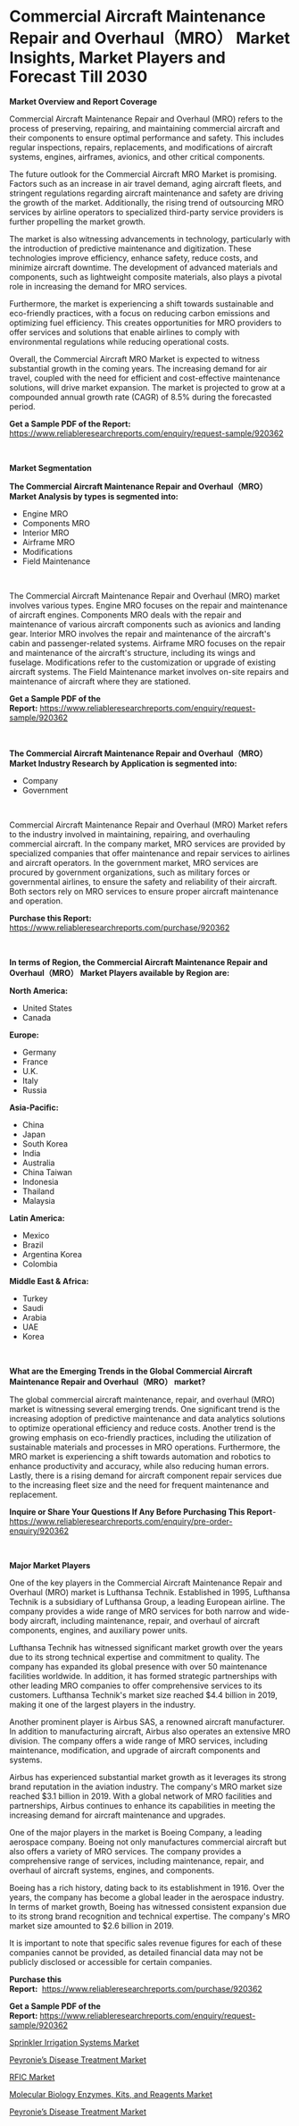 <p><h1>Commercial Aircraft Maintenance Repair and Overhaul（MRO） Market Insights, Market Players and Forecast Till 2030</h1></p><p><strong>Market Overview and Report Coverage</strong></p>
<p><p>Commercial Aircraft Maintenance Repair and Overhaul (MRO) refers to the process of preserving, repairing, and maintaining commercial aircraft and their components to ensure optimal performance and safety. This includes regular inspections, repairs, replacements, and modifications of aircraft systems, engines, airframes, avionics, and other critical components.</p><p>The future outlook for the Commercial Aircraft MRO Market is promising. Factors such as an increase in air travel demand, aging aircraft fleets, and stringent regulations regarding aircraft maintenance and safety are driving the growth of the market. Additionally, the rising trend of outsourcing MRO services by airline operators to specialized third-party service providers is further propelling the market growth.</p><p>The market is also witnessing advancements in technology, particularly with the introduction of predictive maintenance and digitization. These technologies improve efficiency, enhance safety, reduce costs, and minimize aircraft downtime. The development of advanced materials and components, such as lightweight composite materials, also plays a pivotal role in increasing the demand for MRO services.</p><p>Furthermore, the market is experiencing a shift towards sustainable and eco-friendly practices, with a focus on reducing carbon emissions and optimizing fuel efficiency. This creates opportunities for MRO providers to offer services and solutions that enable airlines to comply with environmental regulations while reducing operational costs.</p><p>Overall, the Commercial Aircraft MRO Market is expected to witness substantial growth in the coming years. The increasing demand for air travel, coupled with the need for efficient and cost-effective maintenance solutions, will drive market expansion. The market is projected to grow at a compounded annual growth rate (CAGR) of 8.5% during the forecasted period.</p></p>
<p><strong>Get a Sample PDF of the Report:</strong> <a href="https://www.reliableresearchreports.com/enquiry/request-sample/920362">https://www.reliableresearchreports.com/enquiry/request-sample/920362</a></p>
<p>&nbsp;</p>
<p><strong>Market Segmentation</strong></p>
<p><strong>The Commercial Aircraft Maintenance Repair and Overhaul（MRO） Market Analysis by types is segmented into:</strong></p>
<p><ul><li>Engine MRO</li><li>Components MRO</li><li>Interior MRO</li><li>Airframe MRO</li><li>Modifications</li><li>Field Maintenance</li></ul></p>
<p>&nbsp;</p>
<p><p>The Commercial Aircraft Maintenance Repair and Overhaul (MRO) market involves various types. Engine MRO focuses on the repair and maintenance of aircraft engines. Components MRO deals with the repair and maintenance of various aircraft components such as avionics and landing gear. Interior MRO involves the repair and maintenance of the aircraft's cabin and passenger-related systems. Airframe MRO focuses on the repair and maintenance of the aircraft's structure, including its wings and fuselage. Modifications refer to the customization or upgrade of existing aircraft systems. The Field Maintenance market involves on-site repairs and maintenance of aircraft where they are stationed.</p></p>
<p><strong>Get a Sample PDF of the Report:</strong>&nbsp;<a href="https://www.reliableresearchreports.com/enquiry/request-sample/920362">https://www.reliableresearchreports.com/enquiry/request-sample/920362</a></p>
<p>&nbsp;</p>
<p><strong>The Commercial Aircraft Maintenance Repair and Overhaul（MRO） Market Industry Research by Application is segmented into:</strong></p>
<p><ul><li>Company</li><li>Government</li></ul></p>
<p>&nbsp;</p>
<p><p>Commercial Aircraft Maintenance Repair and Overhaul (MRO) Market refers to the industry involved in maintaining, repairing, and overhauling commercial aircraft. In the company market, MRO services are provided by specialized companies that offer maintenance and repair services to airlines and aircraft operators. In the government market, MRO services are procured by government organizations, such as military forces or governmental airlines, to ensure the safety and reliability of their aircraft. Both sectors rely on MRO services to ensure proper aircraft maintenance and operation.</p></p>
<p><strong>Purchase this Report:</strong>&nbsp; <a href="https://www.reliableresearchreports.com/purchase/920362">https://www.reliableresearchreports.com/purchase/920362</a></p>
<p>&nbsp;</p>
<p><strong>In terms of Region, the Commercial Aircraft Maintenance Repair and Overhaul（MRO） Market Players available by Region are:</strong></p>
<p>
    <p> <strong> North America: </strong>
        <ul>
            <li>United States</li>
            <li>Canada</li>
        </ul>
        </p> 
    <p> <strong> Europe: </strong>
        <ul>
            <li>Germany</li>
            <li>France</li>
            <li>U.K.</li>
            <li>Italy</li>
            <li>Russia</li>
        </ul>
        </p> 
    <p> <strong> Asia-Pacific: </strong>
        <ul>
            <li>China</li>
            <li>Japan</li>
            <li>South Korea</li>
            <li>India</li>
            <li>Australia</li>
            <li>China Taiwan</li>
            <li>Indonesia</li>
            <li>Thailand</li>
            <li>Malaysia</li>
        </ul>
        </p> 
    <p> <strong> Latin America: </strong>
        <ul>
            <li>Mexico</li>
            <li>Brazil</li>
            <li>Argentina Korea</li>
            <li>Colombia</li>
        </ul>
        </p> 
    <p> <strong> Middle East & Africa: </strong>
        <ul>
            <li>Turkey</li>
            <li>Saudi</li>
            <li>Arabia</li>
            <li>UAE</li>
            <li>Korea</li>
        </ul>
    </p>
    </p>
<p>&nbsp;</p>
<p><strong>What are the Emerging Trends in the Global Commercial Aircraft Maintenance Repair and Overhaul（MRO） market?</strong></p>
<p><p>The global commercial aircraft maintenance, repair, and overhaul (MRO) market is witnessing several emerging trends. One significant trend is the increasing adoption of predictive maintenance and data analytics solutions to optimize operational efficiency and reduce costs. Another trend is the growing emphasis on eco-friendly practices, including the utilization of sustainable materials and processes in MRO operations. Furthermore, the MRO market is experiencing a shift towards automation and robotics to enhance productivity and accuracy, while also reducing human errors. Lastly, there is a rising demand for aircraft component repair services due to the increasing fleet size and the need for frequent maintenance and replacement.</p></p>
<p><strong>Inquire or Share Your Questions If Any Before Purchasing This Report</strong>- <a href="https://www.reliableresearchreports.com/enquiry/pre-order-enquiry/920362">https://www.reliableresearchreports.com/enquiry/pre-order-enquiry/920362</a></p>
<p>&nbsp;</p>
<p><strong>Major Market Players</strong></p>
<p><p>One of the key players in the Commercial Aircraft Maintenance Repair and Overhaul (MRO) market is Lufthansa Technik. Established in 1995, Lufthansa Technik is a subsidiary of Lufthansa Group, a leading European airline. The company provides a wide range of MRO services for both narrow and wide-body aircraft, including maintenance, repair, and overhaul of aircraft components, engines, and auxiliary power units.</p><p>Lufthansa Technik has witnessed significant market growth over the years due to its strong technical expertise and commitment to quality. The company has expanded its global presence with over 50 maintenance facilities worldwide. In addition, it has formed strategic partnerships with other leading MRO companies to offer comprehensive services to its customers. Lufthansa Technik's market size reached $4.4 billion in 2019, making it one of the largest players in the industry.</p><p>Another prominent player is Airbus SAS, a renowned aircraft manufacturer. In addition to manufacturing aircraft, Airbus also operates an extensive MRO division. The company offers a wide range of MRO services, including maintenance, modification, and upgrade of aircraft components and systems.</p><p>Airbus has experienced substantial market growth as it leverages its strong brand reputation in the aviation industry. The company's MRO market size reached $3.1 billion in 2019. With a global network of MRO facilities and partnerships, Airbus continues to enhance its capabilities in meeting the increasing demand for aircraft maintenance and upgrades.</p><p>One of the major players in the market is Boeing Company, a leading aerospace company. Boeing not only manufactures commercial aircraft but also offers a variety of MRO services. The company provides a comprehensive range of services, including maintenance, repair, and overhaul of aircraft systems, engines, and components.</p><p>Boeing has a rich history, dating back to its establishment in 1916. Over the years, the company has become a global leader in the aerospace industry. In terms of market growth, Boeing has witnessed consistent expansion due to its strong brand recognition and technical expertise. The company's MRO market size amounted to $2.6 billion in 2019.</p><p>It is important to note that specific sales revenue figures for each of these companies cannot be provided, as detailed financial data may not be publicly disclosed or accessible for certain companies.</p></p>
<p><strong>Purchase this Report:</strong>&nbsp;&nbsp;<a href="https://www.reliableresearchreports.com/purchase/920362">https://www.reliableresearchreports.com/purchase/920362</a></p>
<p></p>
<p><strong>Get a Sample PDF of the Report:</strong>&nbsp;<a href="https://www.reliableresearchreports.com/enquiry/request-sample/920362">https://www.reliableresearchreports.com/enquiry/request-sample/920362</a></p>
<p><p><a href="https://www.linkedin.com/pulse/sprinkler-irrigation-systems-market-insights-players-forecast-aswmc/">Sprinkler Irrigation Systems Market</a></p><p><a href="https://issuu.com/reportprime-2/docs/peyronies-disease-treatment-market-size-2030.pptx?fr=xKAE9_zU1NQ">Peyronie’s Disease Treatment Market</a></p><p><a href="https://www.reportprime.com/rfic-r1036">RFIC Market</a></p><p><a href="https://issuu.com/reportprime-2/docs/molecular-biology-enzymes-kits-and-reagents-market?fr=xKAE9_zU1NQ">Molecular Biology Enzymes, Kits, and Reagents Market</a></p><p><a href="https://viksmarketresearch.quora.com/Peyronie-s-Disease-Treatment-Market-Share-Market-New-Trends-Analysis-Report-By-Type-By-Application-By-End-use-By-Re">Peyronie’s Disease Treatment Market</a></p></p>